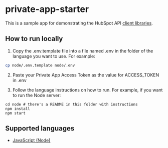 # private-app-starter

This is a sample app for demonstrating the HubSpot API [client libraries](https://developers.hubspot.com/docs/api/overview). 

## How to run locally

1. Copy the .env.template file into a file named .env in the folder of the language you want to use. For example:

```bash
cp node/.env.template node/.env
```

2. Paste your Private App Access Token as the value for ACCESS_TOKEN in .env 

3. Follow the language instructions on how to run. For example, if you want to run the Node server:

```
cd node # there's a README in this folder with instructions
npm install
npm start
```

## Supported languages

* [JavaScript (Node)](node/README.md)

